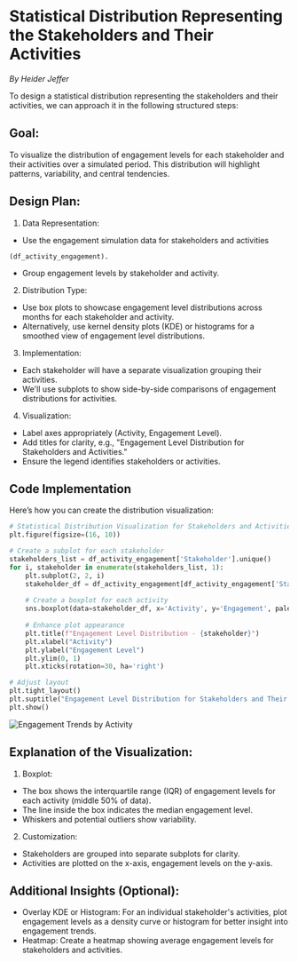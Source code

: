# Statistical Distribution Representing the Stakeholders and Their Activities
*By Heider Jeffer*

To design a statistical distribution representing the stakeholders and their activities, we can approach it in the following structured steps:

## Goal:

To visualize the distribution of engagement levels for each stakeholder and their activities over a simulated period. This distribution will highlight patterns, variability, and central tendencies.

## Design Plan:

1. Data Representation:

- Use the engagement simulation data for stakeholders and activities
```
(df_activity_engagement).
```

- Group engagement levels by stakeholder and activity.

2. Distribution Type:

- Use box plots to showcase engagement level distributions across months for each stakeholder and activity.
- Alternatively, use kernel density plots (KDE) or histograms for a smoothed view of engagement level distributions.

3. Implementation:

- Each stakeholder will have a separate visualization grouping their activities.
- We'll use subplots to show side-by-side comparisons of engagement distributions for activities.


4. Visualization:

- Label axes appropriately (Activity, Engagement Level).
- Add titles for clarity, e.g., "Engagement Level Distribution for Stakeholders and Activities."
- Ensure the legend identifies stakeholders or activities.

## Code Implementation

Here’s how you can create the distribution visualization:

```Python
# Statistical Distribution Visualization for Stakeholders and Activities
plt.figure(figsize=(16, 10))

# Create a subplot for each stakeholder
stakeholders_list = df_activity_engagement['Stakeholder'].unique()
for i, stakeholder in enumerate(stakeholders_list, 1):
    plt.subplot(2, 2, i)
    stakeholder_df = df_activity_engagement[df_activity_engagement['Stakeholder'] == stakeholder]
    
    # Create a boxplot for each activity
    sns.boxplot(data=stakeholder_df, x='Activity', y='Engagement', palette="viridis")
    
    # Enhance plot appearance
    plt.title(f"Engagement Level Distribution - {stakeholder}")
    plt.xlabel("Activity")
    plt.ylabel("Engagement Level")
    plt.ylim(0, 1)
    plt.xticks(rotation=30, ha='right')

# Adjust layout
plt.tight_layout()
plt.suptitle("Engagement Level Distribution for Stakeholders and Their Activities", fontsize=16, y=1.02)
plt.show()
```

![Engagement Trends by Activity](https://github.com/HeiderJeffer/Participatory-Modeling-for-Societal-Complexity-in-Healthcare/blob/main/data/images/3.png)

## Explanation of the Visualization:


1. Boxplot:

- The box shows the interquartile range (IQR) of engagement levels for each activity (middle 50% of data).
- The line inside the box indicates the median engagement level.
- Whiskers and potential outliers show variability.

2. Customization:

- Stakeholders are grouped into separate subplots for clarity.
- Activities are plotted on the x-axis, engagement levels on the y-axis.

## Additional Insights (Optional):
- Overlay KDE or Histogram: For an individual stakeholder's activities, plot engagement levels as a density curve or histogram for better insight into engagement trends.
- Heatmap: Create a heatmap showing average engagement levels for stakeholders and activities.


